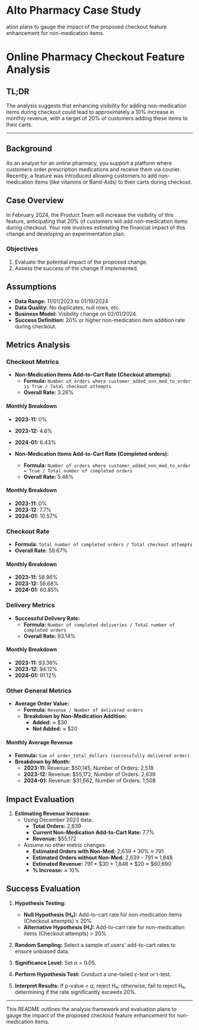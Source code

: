 # Alto Pharmacy Case Study

ation plans to gauge the impact of the proposed checkout feature enhancement for non-medication items.

# Online Pharmacy Checkout Feature Analysis

## TL;DR

The analysis suggests that enhancing visibility for adding non-medication items during checkout could lead to approximately a 10% increase in monthly revenue, with a target of 20% of customers adding these items to their carts.

---

## Background

As an analyst for an online pharmacy, you support a platform where customers order prescription medications and receive them via courier. Recently, a feature was introduced allowing customers to add non-medication items (like vitamins or Band-Aids) to their carts during checkout.

## Case Overview

In February 2024, the Product Team will increase the visibility of this feature, anticipating that 20% of customers will add non-medication items during checkout. Your role involves estimating the financial impact of this change and developing an experimentation plan.

### Objectives

1. Evaluate the potential impact of the proposed change.
2. Assess the success of the change if implemented.

## Assumptions

- **Data Range:** 11/01/2023 to 01/19/2024
- **Data Quality:** No duplicates, null rows, etc.
- **Business Model:** Visibility change on 02/01/2024.
- **Success Definition:** 20% or higher non-medication item addition rate during checkout.

## Metrics Analysis

### Checkout Metrics

- **Non-Medication Items Add-to-Cart Rate (Checkout attempts):**
  - **Formula:** `Number of orders where customer_added_non_med_to_order is True / Total checkout attempts`
  - **Overall Rate:** 3.26%

#### Monthly Breakdown

- **2023-11:** 0%
- **2023-12:** 4.6%
- **2024-01:** 6.43%
- **Non-Medication Items Add-to-Cart Rate (Completed orders):**

  - **Formula:** `Number of orders where customer_added_non_med_to_order = True / Total number of completed orders`
  - **Overall Rate:** 5.46%

#### Monthly Breakdown

- **2023-11:** 0%
- **2023-12:** 7.7%
- **2024-01:** 10.57%

### Checkout Rate

- **Formula:** `Total number of completed orders / Total checkout attempts`
- **Overall Rate:** 59.67%

#### Monthly Breakdown

- **2023-11:** 58.96%
- **2023-12:** 59.68%
- **2024-01:** 60.85%

### Delivery Metrics

- **Successful Delivery Rate:**
  - **Formula:** `Number of completed deliveries / Total number of completed orders`
  - **Overall Rate:** 93.14%

#### Monthly Breakdown

- **2023-11:** 93.36%
- **2023-12:** 94.12%
- **2024-01:** 91.12%

### Other General Metrics

- **Average Order Value:**
  - **Formula:** `Revenue / Number of delivered orders`
  - **Breakdown by Non-Medication Addition:**
    - **Added:** ≈ $30
    - **Not Added:** ≈ $20

#### Monthly Average Revenue

- **Formula:** `Sum of order_total_dollars (successfully delivered order)`
- **Breakdown by Month:**
  - **2023-11:** Revenue: $50,145, Number of Orders: 2,518
  - **2023-12:** Revenue: $55,172, Number of Orders: 2,639
  - **2024-01:** Revenue: $31,662, Number of Orders: 1,508

## Impact Evaluation

1. **Estimating Revenue Increase:**
   - Using December 2023 data:
     - **Total Orders:** 2,639
     - **Current Non-Medication Add-to-Cart Rate:** 7.7%
     - **Revenue:** $55,172
   - Assume no other metric changes:
     - **Estimated Orders with Non-Med:** 2,639 * 30% ≈ 791
     - **Estimated Orders without Non-Med:** 2,639 - 791 ≈ 1,848
     - **Estimated Revenue:** 791 * $30 + 1,848 * $20 ≈ $60,690
     - **% Increase:** ≈ 10%

## Success Evaluation

1. **Hypothesis Testing:**

   - **Null Hypothesis (H₀):** Add-to-cart rate for non-medication items (Checkout attempts) ≤ 20%
   - **Alternative Hypothesis (H₁):** Add-to-cart rate for non-medication items (Checkout attempts) > 20%
2. **Random Sampling:** Select a sample of users' add-to-cart rates to ensure unbiased data.
3. **Significance Level:** Set α = 0.05.
4. **Perform Hypothesis Test:** Conduct a one-tailed z-test or t-test.
5. **Interpret Results:** If p-value < α, reject H₀; otherwise, fail to reject H₀, determining if the rate significantly exceeds 20%.

---

This README outlines the analysis framework and evaluation plans to gauge the impact of the proposed checkout feature enhancement for non-medication items.
